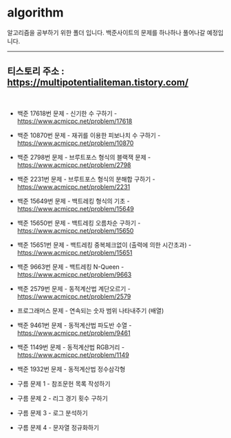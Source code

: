 # algorithm

알고리즘을 공부하기 위한 폴더 입니다. 백준사이트의 문제를 하나하나 풀어나갈 예정입니다.

----------------

티스토리 주소 : https://multipotentialiteman.tistory.com/
-----------------
<br>

* 백준 17618번 문제 - 신기한 수 구하기 - <a href="https://www.acmicpc.net/problem/17618">https://www.acmicpc.net/problem/17618</a>

* 백준 10870번 문제 - 재귀를 이용한 피보나치 수 구하기 - <a href="https://www.acmicpc.net/problem/10870">https://www.acmicpc.net/problem/10870</a>

* 백준 2798번 문제  - 브루트포스 형식의 블랙잭 문제 - <a href="https://www.acmicpc.net/problem/2798">https://www.acmicpc.net/problem/2798</a>

* 백준 2231번 문제  - 브루트포스 형식의 분해합 구하기 - <a href="https://www.acmicpc.net/problem/2231">https://www.acmicpc.net/problem/2231</a>

* 백준 15649번 문제 - 백트레킹 형식의 기초 - <a href="https://www.acmicpc.net/problem/15649">https://www.acmicpc.net/problem/15649</a>

* 백준 15650번 문제 - 백트레킹 오름차순 구하기 - <a href="https://www.acmicpc.net/problem/15650">https://www.acmicpc.net/problem/15650</a>

* 백준 15651번 문제 - 백트레킹 중복체크없이 (출력에 의한 시간초과) - <a href="https://www.acmicpc.net/problem/15651">https://www.acmicpc.net/problem/15651</a>

* 백준 9663번 문제  - 백트레킹 N-Queen - <a href = "https://www.acmicpc.net/problem/9663">https://www.acmicpc.net/problem/9663</a>

* 백준 2579번 문제  - 동적계산법 계단오르기 - <a href="https://www.acmicpc.net/problem/2579">https://www.acmicpc.net/problem/2579</a>

* 프로그래머스 문제 - 연속되는 숫자 범위 나타내주기 (배열)

* 백준 9461번 문제 - 동적계산법 파도반 수열 - <a href="https://www.acmicpc.net/problem/9461">https://www.acmicpc.net/problem/9461</a>

* 백준 1149번 문제 - 동적계산법 RGB거리 - <a href="https://www.acmicpc.net/problem/1149">https://www.acmicpc.net/problem/1149</a>

* 백준 1932번 문제 - 동적계산법 정수삼각형

* 구름 문제 1 - 참조문헌 목록 작성하기

* 구름 문제 2 - 리그 경기 횟수 구하기

* 구름 문제 3 - 로그 분석하기

* 구름 문제 4 - 문자열 정규화하기
